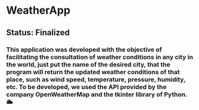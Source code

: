 <h1> WeatherApp </h1>

## Status: Finalized 
### This application was developed with the objective of facilitating the consultation of weather conditions in any city in the world, just put the name of the desired city, that the program will return the updated weather conditions of that place, such as wind speed, temperature, pressure, humidity, etc. To be developed, we used the API provided by the company OpenWeatherMap and the tkinter library of Python. 🌥️
